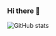 ### Hi there 👋

![GitHub stats](https://github-readme-stats.vercel.app/api?username=Ramnck&show_icons=true&theme=cobalt) 
